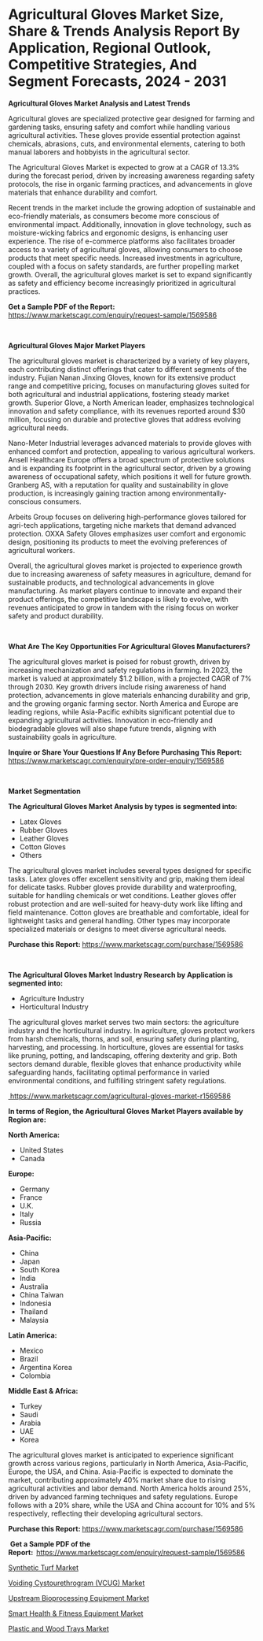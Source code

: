 <p><h1>Agricultural Gloves Market Size, Share & Trends Analysis Report By Application, Regional Outlook, Competitive Strategies, And Segment Forecasts, 2024 - 2031</h1></p><p><strong>Agricultural Gloves Market Analysis and Latest Trends</strong></p>
<p><p>Agricultural gloves are specialized protective gear designed for farming and gardening tasks, ensuring safety and comfort while handling various agricultural activities. These gloves provide essential protection against chemicals, abrasions, cuts, and environmental elements, catering to both manual laborers and hobbyists in the agricultural sector. </p><p>The Agricultural Gloves Market is expected to grow at a CAGR of 13.3% during the forecast period, driven by increasing awareness regarding safety protocols, the rise in organic farming practices, and advancements in glove materials that enhance durability and comfort. </p><p>Recent trends in the market include the growing adoption of sustainable and eco-friendly materials, as consumers become more conscious of environmental impact. Additionally, innovation in glove technology, such as moisture-wicking fabrics and ergonomic designs, is enhancing user experience. The rise of e-commerce platforms also facilitates broader access to a variety of agricultural gloves, allowing consumers to choose products that meet specific needs. Increased investments in agriculture, coupled with a focus on safety standards, are further propelling market growth. Overall, the agricultural gloves market is set to expand significantly as safety and efficiency become increasingly prioritized in agricultural practices.</p></p>
<p><strong>Get a Sample PDF of the Report:&nbsp;</strong> <a href="https://www.marketscagr.com/enquiry/request-sample/1569586?utm_campaign=1556&utm_medium=2&utm_source=Github&utm_content=ia&utm_term=14102024&utm_id=agricultural-gloves">https://www.marketscagr.com/enquiry/request-sample/1569586</a></p>
<p>&nbsp;</p>
<p><strong>Agricultural Gloves Major Market Players</strong></p>
<p><p>The agricultural gloves market is characterized by a variety of key players, each contributing distinct offerings that cater to different segments of the industry. Fujian Nanan Jinxing Gloves, known for its extensive product range and competitive pricing, focuses on manufacturing gloves suited for both agricultural and industrial applications, fostering steady market growth. Superior Glove, a North American leader, emphasizes technological innovation and safety compliance, with its revenues reported around $30 million, focusing on durable and protective gloves that address evolving agricultural needs.</p><p>Nano-Meter Industrial leverages advanced materials to provide gloves with enhanced comfort and protection, appealing to various agricultural workers. Ansell Healthcare Europe offers a broad spectrum of protective solutions and is expanding its footprint in the agricultural sector, driven by a growing awareness of occupational safety, which positions it well for future growth. Granberg AS, with a reputation for quality and sustainability in glove production, is increasingly gaining traction among environmentally-conscious consumers.</p><p>Arbeits Group focuses on delivering high-performance gloves tailored for agri-tech applications, targeting niche markets that demand advanced protection. OXXA Safety Gloves emphasizes user comfort and ergonomic design, positioning its products to meet the evolving preferences of agricultural workers.</p><p>Overall, the agricultural gloves market is projected to experience growth due to increasing awareness of safety measures in agriculture, demand for sustainable products, and technological advancements in glove manufacturing. As market players continue to innovate and expand their product offerings, the competitive landscape is likely to evolve, with revenues anticipated to grow in tandem with the rising focus on worker safety and product durability.</p></p>
<p>&nbsp;</p>
<p><strong>What Are The Key Opportunities For Agricultural Gloves Manufacturers?</strong></p>
<p><p>The agricultural gloves market is poised for robust growth, driven by increasing mechanization and safety regulations in farming. In 2023, the market is valued at approximately $1.2 billion, with a projected CAGR of 7% through 2030. Key growth drivers include rising awareness of hand protection, advancements in glove materials enhancing durability and grip, and the growing organic farming sector. North America and Europe are leading regions, while Asia-Pacific exhibits significant potential due to expanding agricultural activities. Innovation in eco-friendly and biodegradable gloves will also shape future trends, aligning with sustainability goals in agriculture.</p></p>
<p><strong>Inquire or Share Your Questions If Any Before Purchasing This Report:</strong> <a href="https://www.marketscagr.com/enquiry/pre-order-enquiry/1569586?utm_campaign=1556&utm_medium=2&utm_source=Github&utm_content=ia&utm_term=14102024&utm_id=agricultural-gloves">https://www.marketscagr.com/enquiry/pre-order-enquiry/1569586</a></p>
<p>&nbsp;</p>
<p><strong>Market Segmentation</strong></p>
<p><strong>The Agricultural Gloves Market Analysis by types is segmented into:</strong></p>
<p><ul><li>Latex Gloves</li><li>Rubber Gloves</li><li>Leather Gloves</li><li>Cotton Gloves</li><li>Others</li></ul></p>
<p><p>The agricultural gloves market includes several types designed for specific tasks. Latex gloves offer excellent sensitivity and grip, making them ideal for delicate tasks. Rubber gloves provide durability and waterproofing, suitable for handling chemicals or wet conditions. Leather gloves offer robust protection and are well-suited for heavy-duty work like lifting and field maintenance. Cotton gloves are breathable and comfortable, ideal for lightweight tasks and general handling. Other types may incorporate specialized materials or designs to meet diverse agricultural needs.</p></p>
<p><strong>Purchase this Report:&nbsp;</strong><a href="https://www.marketscagr.com/purchase/1569586?utm_campaign=1556&utm_medium=2&utm_source=Github&utm_content=ia&utm_term=14102024&utm_id=agricultural-gloves">https://www.marketscagr.com/purchase/1569586</a></p>
<p>&nbsp;</p>
<p><strong>The Agricultural Gloves Market Industry Research by Application is segmented into:</strong></p>
<p><ul><li>Agriculture Industry</li><li>Horticultural Industry</li></ul></p>
<p><p>The agricultural gloves market serves two main sectors: the agriculture industry and the horticultural industry. In agriculture, gloves protect workers from harsh chemicals, thorns, and soil, ensuring safety during planting, harvesting, and processing. In horticulture, gloves are essential for tasks like pruning, potting, and landscaping, offering dexterity and grip. Both sectors demand durable, flexible gloves that enhance productivity while safeguarding hands, facilitating optimal performance in varied environmental conditions, and fulfilling stringent safety regulations.</p></p>
<p><a href="https://www.marketscagr.com/agricultural-gloves-market-r1569586?utm_campaign=1556&utm_medium=2&utm_source=Github&utm_content=ia&utm_term=14102024&utm_id=agricultural-gloves">&nbsp;https://www.marketscagr.com/agricultural-gloves-market-r1569586</a></p>
<p><strong>In terms of Region, the Agricultural Gloves Market Players available by Region are:</strong></p>
<p>
    <p> <strong> North America: </strong>
        <ul>
            <li>United States</li>
            <li>Canada</li>
        </ul>
        </p> 
    <p> <strong> Europe: </strong>
        <ul>
            <li>Germany</li>
            <li>France</li>
            <li>U.K.</li>
            <li>Italy</li>
            <li>Russia</li>
        </ul>
        </p> 
    <p> <strong> Asia-Pacific: </strong>
        <ul>
            <li>China</li>
            <li>Japan</li>
            <li>South Korea</li>
            <li>India</li>
            <li>Australia</li>
            <li>China Taiwan</li>
            <li>Indonesia</li>
            <li>Thailand</li>
            <li>Malaysia</li>
        </ul>
        </p> 
    <p> <strong> Latin America: </strong>
        <ul>
            <li>Mexico</li>
            <li>Brazil</li>
            <li>Argentina Korea</li>
            <li>Colombia</li>
        </ul>
        </p> 
    <p> <strong> Middle East & Africa: </strong>
        <ul>
            <li>Turkey</li>
            <li>Saudi</li>
            <li>Arabia</li>
            <li>UAE</li>
            <li>Korea</li>
        </ul>
    </p>
    </p>
<p><p>The agricultural gloves market is anticipated to experience significant growth across various regions, particularly in North America, Asia-Pacific, Europe, the USA, and China. Asia-Pacific is expected to dominate the market, contributing approximately 40% market share due to rising agricultural activities and labor demand. North America holds around 25%, driven by advanced farming techniques and safety regulations. Europe follows with a 20% share, while the USA and China account for 10% and 5% respectively, reflecting their developing agricultural sectors.</p></p>
<p><strong>Purchase this Report: </strong><a href="https://www.marketscagr.com/purchase/1569586?utm_campaign=1556&utm_medium=2&utm_source=Github&utm_content=ia&utm_term=14102024&utm_id=agricultural-gloves">https://www.marketscagr.com/purchase/1569586</a></p>
<p>&nbsp;<strong>Get a Sample PDF of the Report:&nbsp;&nbsp;</strong><a href="https://www.marketscagr.com/enquiry/request-sample/1569586?utm_campaign=1556&utm_medium=2&utm_source=Github&utm_content=ia&utm_term=14102024&utm_id=agricultural-gloves">https://www.marketscagr.com/enquiry/request-sample/1569586</a></p>
<p><strong></strong></p>
<p><p><a href="https://github.com/FassouRP/Market-Research-Report-List-6/blob/main/synthetic-turf-market.md?utm_campaign=1556&utm_medium=2&utm_source=Github&utm_content=ia&utm_term=14102024&utm_id=agricultural-gloves">Synthetic Turf Market</a></p><p><a href="https://www.linkedin.com/pulse/global-voiding-cystourethrogram-vcug-nexus-sector-confluences-nunme?utm_campaign=1556&utm_medium=2&utm_source=Github&utm_content=ia&utm_term=14102024&utm_id=agricultural-gloves">Voiding Cystourethrogram (VCUG) Market</a></p><p><a href="https://www.linkedin.com/pulse/growth-opportunities-challenges-upstream-bioprocessing-4rtae?utm_campaign=1556&utm_medium=2&utm_source=Github&utm_content=ia&utm_term=14102024&utm_id=agricultural-gloves">Upstream Bioprocessing Equipment Market</a></p><p><a href="https://github.com/lmorisekv5e/Market-Research-Report-List-1/blob/main/smart-health-fitness-equipment-market.md?utm_campaign=1556&utm_medium=2&utm_source=Github&utm_content=ia&utm_term=14102024&utm_id=agricultural-gloves">Smart Health & Fitness Equipment Market</a></p><p><a href="https://www.linkedin.com/pulse/plastic-wood-trays-market-innovations-trends-comprehensive-study-ebdcc?trk=public_post_embed_feed-article-content&utm_campaign=1556&utm_medium=2&utm_source=Github&utm_content=ia&utm_term=14102024&utm_id=agricultural-gloves">Plastic and Wood Trays Market</a></p></p>